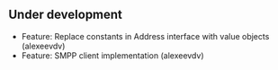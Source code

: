 Under development
-----------------
- Feature: Replace constants in Address interface with value objects (alexeevdv)
- Feature: SMPP client implementation (alexeevdv) 
